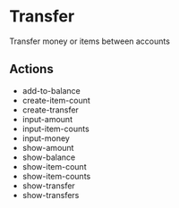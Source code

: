 # Transfer

Transfer money or items between accounts

## Actions

- add-to-balance
- create-item-count
- create-transfer
- input-amount
- input-item-counts
- input-money
- show-amount
- show-balance
- show-item-count
- show-item-counts
- show-transfer
- show-transfers
